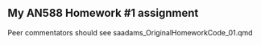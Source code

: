 ## My AN588 Homework #1 assignment

Peer commentators should see saadams_OriginalHomeworkCode_01.qmd
